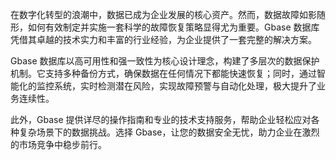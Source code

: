 在数字化转型的浪潮中，数据已成为企业发展的核心资产。然而，数据故障如影随形，如何有效制定并实施一套科学的故障恢复策略显得尤为重要。Gbase 数据库凭借其卓越的技术实力和丰富的行业经验，为企业提供了一套完整的解决方案。

Gbase 数据库以高可用性和强一致性为核心设计理念，构建了多层次的数据保护机制。它支持多种备份方式，确保数据在任何情况下都能快速恢复；同时，通过智能化的监控系统，实时检测潜在风险，实现故障预警与自动化处理，极大提升了业务连续性。

此外，Gbase 提供详尽的操作指南和专业的技术支持服务，帮助企业轻松应对各种复杂场景下的数据挑战。选择 Gbase，让您的数据安全无忧，助力企业在激烈的市场竞争中稳步前行。